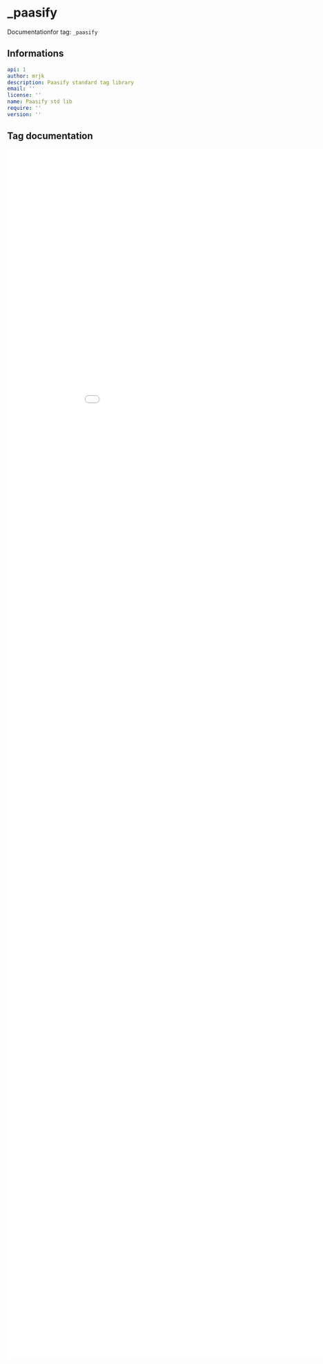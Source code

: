 
# _paasify

Documentationfor tag: `_paasify`

## Informations

``` yaml
api: 1
author: mrjk
description: Paasify standard tag library
email: ''
license: ''
name: Paasify std lib
require: ''
version: ''

```

## Tag documentation

<iframe scrolling="yes" src="/plugins_apidoc/_paasify/web.html" style="width: 100vw; height: 70vh; overflow: auto; border: 0px;">
</iframe>
